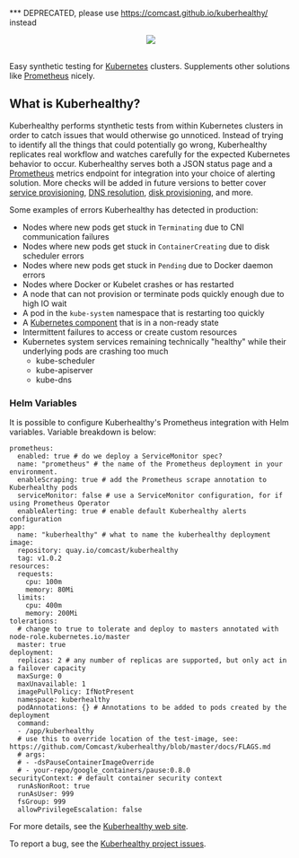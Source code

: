 *** DEPRECATED, please use https://comcast.github.io/kuberhealthy/ instead

<center><img src="https://github.com/Comcast/kuberhealthy/blob/master/images/kuberhealthy.png?raw=true"></center><br />

Easy synthetic testing for [Kubernetes](https://kubernetes.io) clusters.  Supplements other solutions like [Prometheus](https://prometheus.io/) nicely.

## What is Kuberhealthy?

Kuberhealthy performs stynthetic tests from within Kubernetes clusters in order to catch issues that would otherwise go unnoticed.  Instead of trying to identify all the things that could potentially go wrong, Kuberhealthy replicates real workflow and watches carefully for the expected Kubernetes behavior to occur.  Kuberhealthy serves both a JSON status page and a [Prometheus](https://prometheus.io/) metrics endpoint for integration into your choice of alerting solution.  More checks will be added in future versions to better cover [service provisioning](https://github.com/Comcast/kuberhealthy/issues/11), [DNS resolution](https://github.com/Comcast/kuberhealthy/issues/16), [disk provisioning](https://github.com/Comcast/kuberhealthy/issues/9), and more.

Some examples of errors Kuberhealthy has detected in production:

- Nodes where new pods get stuck in `Terminating` due to CNI communication failures
- Nodes where new pods get stuck in `ContainerCreating` due to disk scheduler errors
- Nodes where new pods get stuck in `Pending` due to Docker daemon errors
- Nodes where Docker or Kubelet crashes or has restarted
- A node that can not provision or terminate pods quickly enough due to high IO wait
- A pod in the `kube-system` namespace that is restarting too quickly
- A [Kubernetes component](https://kubernetes.io/docs/concepts/overview/components/) that is in a non-ready state
- Intermittent failures to access or create custom resources
- Kubernetes system services remaining technically "healthy" while their underlying pods are crashing too much
  - kube-scheduler
  - kube-apiserver
  - kube-dns


### Helm Variables

It is possible to configure Kuberhealthy's Prometheus integration with Helm variables.  Variable breakdown is below:

```
prometheus:
  enabled: true # do we deploy a ServiceMonitor spec?
  name: "prometheus" # the name of the Prometheus deployment in your environment.
  enableScraping: true # add the Prometheus scrape annotation to Kuberhealthy pods
  serviceMonitor: false # use a ServiceMonitor configuration, for if using Prometheus Operator
  enableAlerting: true # enable default Kuberhealthy alerts configuration
app:
  name: "kuberhealthy" # what to name the kuberhealthy deployment
image:
  repository: quay.io/comcast/kuberhealthy
  tag: v1.0.2
resources:
  requests:
    cpu: 100m
    memory: 80Mi
  limits:
    cpu: 400m
    memory: 200Mi
tolerations:
  # change to true to tolerate and deploy to masters annotated with node-role.kubernetes.io/master
  master: true
deployment:
  replicas: 2 # any number of replicas are supported, but only act in a failover capacity
  maxSurge: 0
  maxUnavailable: 1
  imagePullPolicy: IfNotPresent
  namespace: kuberhealthy
  podAnnotations: {} # Annotations to be added to pods created by the deployment
  command:
  - /app/kuberhealthy
  # use this to override location of the test-image, see: https://github.com/Comcast/kuberhealthy/blob/master/docs/FLAGS.md
  # args:
  # - -dsPauseContainerImageOverride
  # - your-repo/google_containers/pause:0.8.0
securityContext: # default container security context
  runAsNonRoot: true
  runAsUser: 999
  fsGroup: 999
  allowPrivilegeEscalation: false
```


For more details, see the [Kuberhealthy web site](https://comcast.github.io/kuberhealthy/).

To report a bug, see the [Kuberhealthy project issues](https://github.com/Comcast/kuberhealthy/issues).

